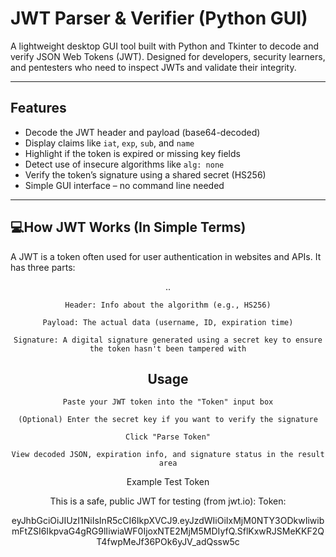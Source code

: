 # JWT Parser & Verifier (Python GUI)

A lightweight desktop GUI tool built with Python and Tkinter to decode and verify JSON Web Tokens (JWT). Designed for developers, security learners, and pentesters who need to inspect JWTs and validate their integrity.

---

## Features

- Decode the JWT header and payload (base64-decoded)
- Display claims like `iat`, `exp`, `sub`, and `name`
- Highlight if the token is expired or missing key fields
- Detect use of insecure algorithms like `alg: none`
- Verify the token’s signature using a shared secret (HS256)
- Simple GUI interface – no command line needed

---

## 💻How JWT Works (In Simple Terms)

A JWT is a token often used for user authentication in websites and APIs. It has three parts:

<HEADER>.<PAYLOAD>.<SIGNATURE>

    Header: Info about the algorithm (e.g., HS256)

    Payload: The actual data (username, ID, expiration time)

    Signature: A digital signature generated using a secret key to ensure the token hasn't been tampered with


## Usage

    Paste your JWT token into the "Token" input box

    (Optional) Enter the secret key if you want to verify the signature

    Click "Parse Token"

    View decoded JSON, expiration info, and signature status in the result area


Example Test Token

This is a safe, public JWT for testing (from jwt.io):
Token:

eyJhbGciOiJIUzI1NiIsInR5cCI6IkpXVCJ9.eyJzdWIiOiIxMjM0NTY3ODkwIiwibmFtZSI6IkpvaG4gRG9lIiwiaWF0IjoxNTE2MjM5MDIyfQ.SflKxwRJSMeKKF2QT4fwpMeJf36POk6yJV_adQssw5c
